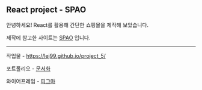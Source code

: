 ## React project - SPAO
안녕하세요! React를 활용해 간단한 쇼핑몰을 제작해 보았습니다.

제작에 참고한 사이트는 
[SPAO](https://spao.com/?utm_source=google&utm_medium=sa&utm_campaign=220728_spao&gclid=CjwKCAjw_YShBhAiEiwAMomsEDIC27WohE3V_4qCwG6jaI3oMK0zJIXFkKUL2CNm6Y8to5-D_5Q3cxoCG8AQAvD_BwE)
입니다.

---
작업물 - https://lej99.github.io/project_5/

포트폴리오 - [문서화](https://www.canva.com/design/DAFdO2v4nmg/I9TYFqdVaEcbIGnaQakOAw/view?utm_content=DAFdO2v4nmg&utm_campaign=designshare&utm_medium=link&utm_source=publishsharelink)

와이어프레임 - [피그마](https://www.figma.com/file/mjKPJAQDT9vbe5hNrBT4Uu/project_5_spao?node-id=0%3A1&t=VxdCXNiIAsvr72y8-1)
